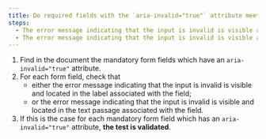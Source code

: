 ```yaml
---
title: Do required fields with the `aria-invalid="true"` attribute meet any of these conditions?
steps:
  - The error message indicating that the input is invalid is visible and located in the label associated with the field.
  - The error message indicating that the input is invalid is visible and located in the [passage of text](#passage-of-text-linked-by-aria-labelledby-or-aria-describedby) associated with the field.
---
```


1. Find in the document the mandatory form fields which have an `aria-invalid="true"` attribute.
2. For each form field, check that
   - either the error message indicating that the input is invalid is visible and located in the label associated with the field;
   - or the error message indicating that the input is invalid is visible and located in the text passage associated with the field.
3. If this is the case for each mandatory form field which has an `aria-invalid="true"` attribute, **the test is validated**.
